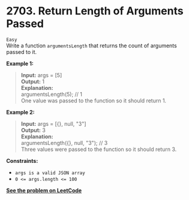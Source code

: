 # 2703. Return Length of Arguments Passed

`Easy` <br />
Write a function `argumentsLength` that returns the count of arguments passed to it.

**Example 1:**

> **Input:** args = [5] <br />
> **Output:** 1 <br />
> **Explanation:** <br />
> argumentsLength(5); // 1 <br />
> One value was passed to the function so it should return 1.

**Example 2:**

> **Input:** args = [{}, null, "3"] <br />
> **Output:** 3 <br />
> **Explanation:**  <br />
> argumentsLength({}, null, "3"); // 3 <br />
> Three values were passed to the function so it should return 3.

**Constraints:**

- `args is a valid JSON array`
- `0 <= args.length <= 100`

[**See the problem on LeetCode**](https://leetcode.com/problems/return-length-of-arguments-passed/)